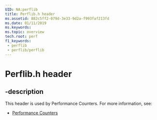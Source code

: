 ```yaml
---
UID: NA:perflib
title: Perflib.h header
ms.assetid: 882c5ff2-079d-3e33-9d2a-f993faf213fd
ms.date: 01/11/2019
ms.keywords: 
ms.topic: overview
tech.root: perf
f1_keywords:
 - perflib
 - perflib/perflib
---
```


# Perflib.h header


## -description

This header is used by Performance Counters. For more information, see:

- [Performance Counters](../_perf/index.md)


